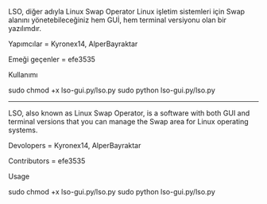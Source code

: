 LSO, diğer adıyla Linux Swap Operator Linux işletim sistemleri için Swap alanını yönetebileceğiniz hem GUİ, hem terminal versiyonu olan bir yazılımdır.

Yapımcılar = Kyronex14, AlperBayraktar

Emeği geçenler = efe3535

Kullanımı

sudo chmod +x lso-gui.py/lso.py
sudo python lso-gui.py/lso.py



------------------------------------------------------------------------------------------------------------------


LSO, also known as Linux Swap Operator, is a software with both GUI and terminal versions that you can manage the Swap area for Linux operating systems.

Devolopers = Kyronex14, AlperBayraktar

Contributors = efe3535


Usage

sudo chmod +x lso-gui.py/lso.py
sudo python lso-gui.py/lso.py



